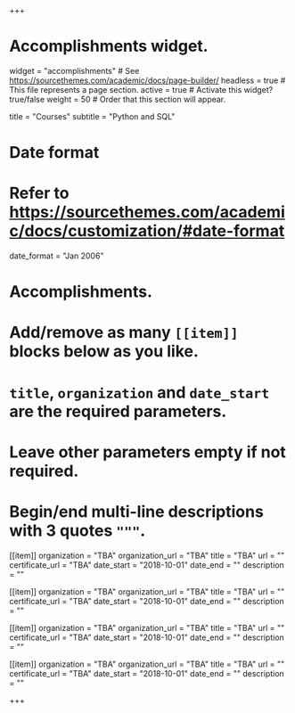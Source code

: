 +++
# Accomplishments widget.
widget = "accomplishments"  # See https://sourcethemes.com/academic/docs/page-builder/
headless = true  # This file represents a page section.
active = true  # Activate this widget? true/false
weight = 50  # Order that this section will appear.

title = "Courses"
subtitle = "Python and SQL"

# Date format
#   Refer to https://sourcethemes.com/academic/docs/customization/#date-format
date_format = "Jan 2006"

# Accomplishments.
#   Add/remove as many `[[item]]` blocks below as you like.
#   `title`, `organization` and `date_start` are the required parameters.
#   Leave other parameters empty if not required.
#   Begin/end multi-line descriptions with 3 quotes `"""`.

[[item]]
  organization = "TBA"
  organization_url = "TBA"
  title = "TBA"
  url = ""
  certificate_url = "TBA"
  date_start = "2018-10-01"
  date_end = ""
  description = ""

[[item]]
  organization = "TBA"
  organization_url = "TBA"
  title = "TBA"
  url = ""
  certificate_url = "TBA"
  date_start = "2018-10-01"
  date_end = ""
  description = ""
  
[[item]]
  organization = "TBA"
  organization_url = "TBA"
  title = "TBA"
  url = ""
  certificate_url = "TBA"
  date_start = "2018-10-01"
  date_end = ""
  description = ""

 [[item]]
  organization = "TBA"
  organization_url = "TBA"
  title = "TBA"
  url = ""
  certificate_url = "TBA"
  date_start = "2018-10-01"
  date_end = ""
  description = ""

+++
